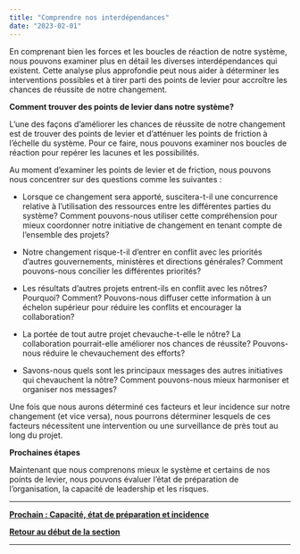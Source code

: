 ```yaml
---
title: "Comprendre nos interdépendances"
date: "2023-02-01"
---
```


En comprenant bien les forces et les boucles de réaction de notre système, nous pouvons examiner plus en détail les diverses interdépendances qui existent. Cette analyse plus approfondie peut nous aider à déterminer les interventions possibles et à tirer parti des points de levier pour accroître les chances de réussite de notre changement.

**Comment trouver des points de levier dans notre système?**

L’une des façons d’améliorer les chances de réussite de notre changement est de trouver des points de levier et d’atténuer les points de friction à l’échelle du système. Pour ce faire, nous pouvons examiner nos boucles de réaction pour repérer les lacunes et les possibilités.

Au moment d’examiner les points de levier et de friction, nous pouvons nous concentrer sur des questions comme les suivantes :

- Lorsque ce changement sera apporté, suscitera-t-il une concurrence relative à l’utilisation des ressources entre les différentes parties du système? Comment pouvons-nous utiliser cette compréhension pour mieux coordonner notre initiative de changement en tenant compte de l’ensemble des projets?

- Notre changement risque-t-il d’entrer en conflit avec les priorités d’autres gouvernements, ministères et directions générales? Comment pouvons-nous concilier les différentes priorités?

- Les résultats d’autres projets entrent-ils en conflit avec les nôtres? Pourquoi? Comment? Pouvons-nous diffuser cette information à un échelon supérieur pour réduire les conflits et encourager la collaboration?

- La portée de tout autre projet chevauche-t-elle le nôtre? La collaboration pourrait-elle améliorer nos chances de réussite? Pouvons-nous réduire le chevauchement des efforts?

- Savons-nous quels sont les principaux messages des autres initiatives qui chevauchent la nôtre? Comment pouvons-nous mieux harmoniser et organiser nos messages?

Une fois que nous aurons déterminé ces facteurs et leur incidence sur notre changement (et vice versa), nous pourrons déterminer lesquels de ces facteurs nécessitent une intervention ou une surveillance de près tout au long du projet.

**Prochaines étapes**

Maintenant que nous comprenons mieux le système et certains de nos points de levier, nous pouvons évaluer l’état de préparation de l’organisation, la capacité de leadership et les risques.

* * *

[****Prochain : Capacité, état de préparation et incidence****](/framework-for-leading-change/capacite-etat-de-preparation-et-incidence/)

[**Retour au début de la section**](/framework-for-leading-change/comprendre-notre-contexte/)

* * *
